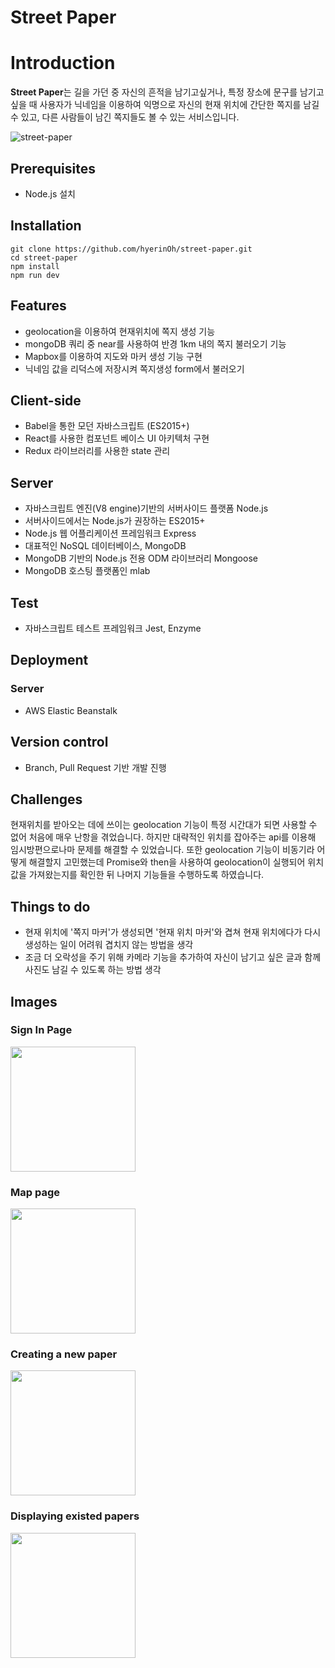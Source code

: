# Street Paper
# Introduction

**Street Paper**는 길을 가던 중 자신의 흔적을 남기고싶거나, 특정 장소에 문구를 남기고 싶을 때 사용자가 닉네임을 이용하여 익명으로 자신의 현재 위치에 간단한 쪽지를 남길 수 있고, 다른 사람들이 남긴 쪽지들도 볼 수 있는 서비스입니다.

![street-paper](https://user-images.githubusercontent.com/38285577/55371127-0d3ad600-5538-11e9-962b-c510166c048d.gif)

## Prerequisites
- Node.js 설치

## Installation
```
git clone https://github.com/hyerinOh/street-paper.git
cd street-paper
npm install
npm run dev
```
## Features
- geolocation을 이용하여 현재위치에 쪽지 생성 기능
- mongoDB 쿼리 중 near를 사용하여 반경 1km 내의 쪽지 불러오기 기능
- Mapbox를 이용하여 지도와 마커 생성 기능 구현
- 닉네임 값을 리덕스에 저장시켜 쪽지생성 form에서 불러오기

## Client-side
- Babel을 통한 모던 자바스크립트 (ES2015+)
- React를 사용한 컴포넌트 베이스 UI 아키텍처 구현
- Redux 라이브러리를 사용한 state 관리

## Server
- 자바스크립트 엔진(V8 engine)기반의 서버사이드 플랫폼 Node.js
- 서버사이드에서는 Node.js가 권장하는 ES2015+
- Node.js 웹 어플리케이션 프레임워크 Express
- 대표적인 NoSQL 데이터베이스, MongoDB
- MongoDB 기반의 Node.js 전용 ODM 라이브러리 Mongoose
- MongoDB 호스팅 플랫폼인 mlab

## Test
- 자바스크립트 테스트 프레임워크 Jest, Enzyme

## Deployment
### Server
-  AWS Elastic Beanstalk

## Version control
- Branch, Pull Request 기반 개발 진행

## Challenges
현재위치를 받아오는 데에 쓰이는 geolocation 기능이 특정 시간대가 되면 사용할 수 없어 처음에 매우 난항을 겪었습니다. 하지만 대략적인 위치를 잡아주는 api를 이용해 임시방편으로나마 문제를 해결할 수 있었습니다. 또한 geolocation 기능이 비동기라 어떻게 해결할지 고민했는데 Promise와 then을 사용하여 geolocation이 실행되어 위치값을 가져왔는지를 확인한 뒤 나머지 기능들을 수행하도록 하였습니다.

## Things to do
- 현재 위치에 '쪽지 마커'가 생성되면 '현재 위치 마커'와 겹쳐 현재 위치에다가 다시 생성하는 일이 어려워 겹치지 않는 방법을 생각
- 조금 더 오락성을 주기 위해 카메라 기능을 추가하여 자신이 남기고 싶은 글과 함께 사진도 남길 수 있도록 하는 방법 생각

## Images
### Sign In Page
<img width="200" src="https://user-images.githubusercontent.com/38285577/55359701-6d685280-550d-11e9-9e9d-3d5478e5a474.png">

### Map page
<img width="200" src="https://user-images.githubusercontent.com/38285577/55362243-5f6a0000-5514-11e9-9f27-6c57f688c847.png">

### Creating a new paper
<img width="200" src="https://user-images.githubusercontent.com/38285577/55360249-c2f12f00-550e-11e9-942d-08d0c244ca5b.png">

### Displaying existed papers
<img width="200" src="https://user-images.githubusercontent.com/38285577/55360325-faf87200-550e-11e9-9026-4c33b37db478.png">
